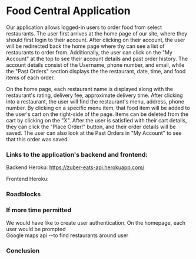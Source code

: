 # Food Central Application 
Our application allows logged-in users to order food from select restaurants. The user first arrives at the home page of our site, where they should first login to their account. After clicking on their account, the user will be redirected back the home page where thy can see a list of restaurants to order from. Additionally, the user can click on the "My Account" at the top to see their account details and past order history. The account details consist of the Username, phone number, and email, while the "Past Orders" section displays the the restaurant, date, time, and food items of each order. 

On the home page, each restaurant name is displayed along with the restaurant's rating, delivery fee, approximate delivery time. After clicking into a restaurant, the user will find the restaurant's menu, address, phone number. By clicking on a specific menu item, that food item will be added to the user's cart on the right-side of the page. Items can be deleted from the cart by clicking on the "X". After the user is satisfied with their cart details, they can click the "Place Order!" button, and their order details will be saved. The user can also look at the Past Orders in "My Account" to see that this order was saved. 



### Links to the application's backend and frontend: 
 Backend Heroku: https://zuber-eats-api.herokuapp.com/

 Frontend Heroku: 


### Roadblocks

### If more time permitted
We would have like to create user authentication. On the homepage, each user would be prompted  
Google maps api --to find restaurants around user


### Conclusion










